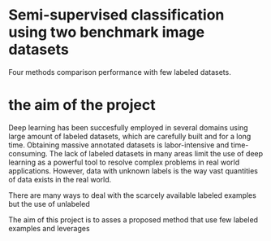 # Semi-supervised classification using two benchmark image datasets
Four methods comparison performance with few labeled datasets.

# the aim of the project

Deep learning has been succesfully employed in several domains using large amount of labeled datasets, which are carefully built and for a long time. Obtaining massive annotated datasets is labor-intensive and time-consuming. The lack of labeled datasets in many areas limit the use of deep learning as a powerful tool to resolve complex problems in real world applications. However, data with unknown labels is the way vast quantities of data exists in the real world.


There are many ways to deal with the scarcely available labeled examples but the use of unlabeled

The aim of this project is to asses a proposed method that use few labeled examples and leverages 
